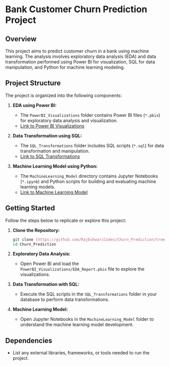 
# Bank Customer Churn Prediction Project

## Overview

This project aims to predict customer churn in a bank using machine learning. The analysis involves exploratory data analysis (EDA) and data transformation performed using Power BI for visualization, SQL for data manipulation, and Python for machine learning modeling.

## Project Structure

The project is organized into the following components:

1. **EDA using Power BI:**
   - The `PowerBI_Visualizations` folder contains Power BI files (`*.pbix`) for exploratory data analysis and visualization.
   - [Link to Power BI Visualizations](link_to_power_bi_folder)

2. **Data Transformation using SQL:**
   - The `SQL_Transformations` folder includes SQL scripts (`*.sql`) for data transformation and manipulation.
   - [Link to SQL Transformations](link_to_sql_folder)

3. **Machine Learning Model using Python:**
   - The `MachineLearning_Model` directory contains Jupyter Notebooks (`*.ipynb`) and Python scripts for building and evaluating machine learning models.
   - [Link to Machine Learning Model](link_to_ml_model_folder)

## Getting Started

Follow the steps below to replicate or explore this project:

1. **Clone the Repository:**
   ```bash
   git clone [https://github.com/RajEshwariCodes/Churn_Prediction/tree/main](https://github.com/RajEshwariCodes/Churn_Prediction/tree/main)
   cd Churn_Prediction
   ```

2. **Exploratory Data Analysis:**
   - Open Power BI and load the `PowerBI_Visualizations/EDA_Report.pbix` file to explore the visualizations.

3. **Data Transformation with SQL:**
   - Execute the SQL scripts in the `SQL_Transformations` folder in your database to perform data transformations.

4. **Machine Learning Model:**
   - Open Jupyter Notebooks in the `MachineLearning_Model` folder to understand the machine learning model development.

## Dependencies

- List any external libraries, frameworks, or tools needed to run the project.


